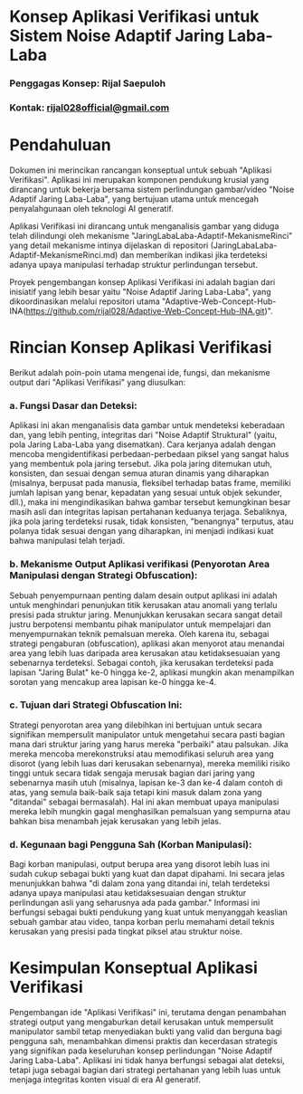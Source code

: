 # Konsep Aplikasi Verifikasi untuk Sistem Noise Adaptif Jaring Laba-Laba

### Penggagas Konsep: Rijal Saepuloh

### Kontak: rijal028official@gmail.com

# Pendahuluan

Dokumen ini merincikan rancangan konseptual untuk sebuah "Aplikasi Verifikasi". Aplikasi ini merupakan komponen pendukung krusial yang dirancang untuk bekerja bersama sistem perlindungan gambar/video "Noise Adaptif Jaring Laba-Laba", yang bertujuan utama untuk mencegah penyalahgunaan oleh teknologi AI generatif.

Aplikasi Verifikasi ini dirancang untuk menganalisis gambar yang diduga telah dilindungi oleh mekanisme "JaringLabaLaba-Adaptif-MekanismeRinci" yang detail mekanisme intinya dijelaskan di repositori (JaringLabaLaba-Adaptif-MekanismeRinci.md) dan memberikan indikasi jika terdeteksi adanya upaya manipulasi terhadap struktur perlindungan tersebut.

Proyek pengembangan konsep Aplikasi Verifikasi ini adalah bagian dari inisiatif yang lebih besar yaitu "Noise Adaptif Jaring Laba-Laba", yang dikoordinasikan melalui repositori utama  "Adaptive-Web-Concept-Hub-INA(https://github.com/rijal028/Adaptive-Web-Concept-Hub-INA.git)".

# Rincian Konsep Aplikasi Verifikasi
Berikut adalah poin-poin utama mengenai ide, fungsi, dan mekanisme output dari "Aplikasi Verifikasi" yang diusulkan:

### a.  Fungsi Dasar dan Deteksi:

Aplikasi ini akan menganalisis data gambar untuk mendeteksi keberadaan dan, yang lebih penting, integritas dari "Noise Adaptif Struktural" (yaitu, pola Jaring Laba-Laba yang disematkan). Cara kerjanya adalah dengan mencoba mengidentifikasi perbedaan-perbedaan piksel yang sangat halus yang membentuk pola jaring tersebut. Jika pola jaring ditemukan utuh, konsisten, dan sesuai dengan semua aturan dinamis yang diharapkan (misalnya, berpusat pada manusia, fleksibel terhadap batas frame, memiliki jumlah lapisan yang benar, kepadatan yang sesuai untuk objek sekunder, dll.), maka ini mengindikasikan bahwa gambar tersebut kemungkinan besar masih asli dan integritas lapisan pertahanan keduanya terjaga. Sebaliknya, jika pola jaring terdeteksi rusak, tidak konsisten, "benangnya" terputus, atau polanya tidak sesuai dengan yang diharapkan, ini menjadi indikasi kuat bahwa manipulasi telah terjadi.

### b. Mekanisme Output Aplikasi  verifikasi (Penyorotan Area Manipulasi dengan Strategi Obfuscation):

Sebuah penyempurnaan penting dalam desain output aplikasi ini adalah untuk menghindari penunjukan titik kerusakan atau anomali yang terlalu presisi pada struktur jaring. Menunjukkan kerusakan secara sangat detail justru berpotensi membantu pihak manipulator untuk mempelajari dan menyempurnakan teknik pemalsuan mereka. Oleh karena itu, sebagai strategi pengaburan (obfuscation), aplikasi akan menyorot atau menandai area yang lebih luas daripada area kerusakan atau ketidaksesuaian yang sebenarnya terdeteksi. Sebagai contoh, jika kerusakan terdeteksi pada lapisan "Jaring Bulat" ke-0 hingga ke-2, aplikasi mungkin akan menampilkan sorotan yang mencakup area lapisan ke-0 hingga ke-4.

### c.  Tujuan dari Strategi Obfuscation Ini:

Strategi penyorotan area yang dilebihkan ini bertujuan untuk secara signifikan mempersulit manipulator untuk mengetahui secara pasti bagian mana dari struktur jaring yang harus mereka "perbaiki" atau palsukan. Jika mereka mencoba merekonstruksi atau memodifikasi seluruh area yang disorot (yang lebih luas dari kerusakan sebenarnya), mereka memiliki risiko tinggi untuk secara tidak sengaja merusak bagian dari jaring yang sebenarnya masih utuh (misalnya, lapisan ke-3 dan ke-4 dalam contoh di atas, yang semula baik-baik saja tetapi kini masuk dalam zona yang "ditandai" sebagai bermasalah). Hal ini akan membuat upaya manipulasi mereka lebih mungkin gagal menghasilkan pemalsuan yang sempurna atau bahkan bisa menambah jejak kerusakan yang lebih jelas.

### d.  Kegunaan bagi Pengguna Sah (Korban Manipulasi):

Bagi korban manipulasi, output berupa area yang disorot lebih luas ini sudah cukup sebagai bukti yang kuat dan dapat dipahami. Ini secara jelas menunjukkan bahwa "di dalam zona yang ditandai ini, telah terdeteksi adanya upaya manipulasi atau ketidaksesuaian dengan struktur perlindungan asli yang seharusnya ada pada gambar." Informasi ini berfungsi sebagai bukti pendukung yang kuat untuk menyanggah keaslian sebuah gambar atau video, tanpa korban perlu memahami detail teknis kerusakan yang presisi pada tingkat piksel atau struktur noise.

# Kesimpulan Konseptual Aplikasi Verifikasi

Pengembangan ide "Aplikasi Verifikasi" ini, terutama dengan penambahan strategi output yang mengaburkan detail kerusakan untuk mempersulit manipulator sambil tetap menyediakan bukti yang valid dan berguna bagi pengguna sah, menambahkan dimensi praktis dan kecerdasan strategis yang signifikan pada keseluruhan konsep perlindungan "Noise Adaptif Jaring Laba-Laba". Aplikasi ini tidak hanya berfungsi sebagai alat deteksi, tetapi juga sebagai bagian dari strategi pertahanan yang lebih luas untuk menjaga integritas konten visual di era AI generatif.

